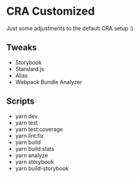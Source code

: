 # CRA Customized

Just some adjustments to the default CRA setup :)

## Tweaks

- Storybook
- Standard.js
- Alias
- Webpack Bundle Analyzer

## Scripts

- yarn dev
- yarn test
- yarn test:coverage
- yarn lint:fix
- yarn build
- yarn build:stats
- yarn analyze
- yarn storybook
- yarn build-storybook

